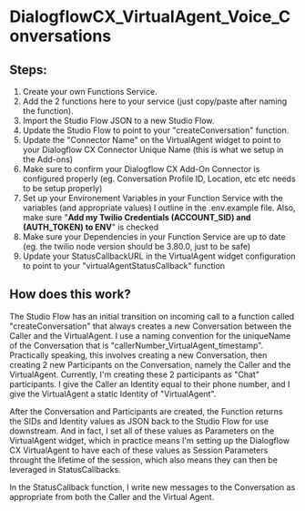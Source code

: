 # DialogflowCX_VirtualAgent_Voice_Conversations

## Steps:
1. Create your own Functions Service. 
2. Add the 2 functions here to your service (just copy/paste after naming the function).
3. Import the Studio Flow JSON to a new Studio Flow. 
4. Update the Studio Flow to point to your "createConversation" function.
5. Update the "Connector Name" on the VirtualAgent widget to point to your Dialogflow CX Connector Unique Name (this is what we setup in the Add-ons)
6. Make sure to confirm your Dialogflow CX Add-On Connector is configured properly (eg. Conversation Profile ID, Location, etc etc needs to be setup properly)
7. Set up your Environement Variables in your Function Service with the variables (and appropriate values) I outline in the .env.example file. Also, make sure "<b>Add my Twilio Credentials (ACCOUNT_SID) and (AUTH_TOKEN) to ENV</b>" is checked
8. Make sure your Dependencies in your Function Service are up to date (eg. the twilio node version should be 3.80.0, just to be safe)
9. Update your StatusCallbackURL in the VirtualAgent widget configuration to point to your "virtualAgentStatusCallback" function

## How does this work?

The Studio Flow has an initial transition on incoming call to a function called "createConversation" that always creates a new Conversation between the Caller and the VirtualAgent. I use a naming convention for the uniqueName of the Conversation that is "callerNumber_VirtualAgent_timestamp". Practically speaking, this involves creating a new Conversation, then creating 2 new Participants on the Conversation, namely the Caller and the VirtualAgent. Currently, I'm creating these 2 participants as "Chat" participants. I give the Caller an Identity equal to their phone number, and I give the VirtualAgent a static Identity of "VirtualAgent".

After the Conversation and Participants are created, the Function returns the SIDs and Identity values as JSON back to the Studio Flow for use downstream. And in fact, I set all of these values as Parameters on the VirtualAgent widget, which in practice means I'm setting up the Dialogflow CX VirtualAgent to have each of these values as Session Parameters throught the lifetime of the session, which also means they can then be leveraged in StatusCallbacks.

In the StatusCallback function, I write new messages to the Conversation as appropriate from both the Caller and the Virtual Agent. 
